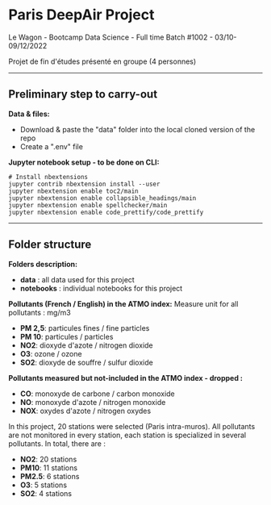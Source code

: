 # Paris DeepAir Project

Le Wagon - Bootcamp Data Science - Full time
Batch #1002 - 03/10-09/12/2022

Projet de fin d'études présenté en groupe (4 personnes)

------------------------------------------------

## Preliminary step to carry-out

**Data & files:**
- Download & paste the "data" folder into the local cloned version of the repo
- Create a ".env" file


**Jupyter notebook setup - to be done on CLI:**
```shell
# Install nbextensions
jupyter contrib nbextension install --user
jupyter nbextension enable toc2/main
jupyter nbextension enable collapsible_headings/main
jupyter nbextension enable spellchecker/main
jupyter nbextension enable code_prettify/code_prettify
```

------------------------------------------------

## Folder structure

**Folders description:**
- **data** : all data used for this project
- **notebooks** : individual notebooks for this project


**Pollutants (French / English) in the ATMO  index:**
Measure unit for all pollutants : mg/m3
- **PM 2,5**: particules fines / fine particles
- **PM 10**: particules / particles
- **NO2**: dioxyde d'azote / nitrogen dioxide
- **O3**: ozone / ozone
- **SO2**: dioxyde de souffre / sulfur dioxide

**Pollutants measured but not-included in the ATMO index - dropped :**
- **CO**: monoxyde de carbone / carbon monoxide
- **NO**: monoxyde d'azote / nitrogen monoxide
- **NOX**: oxydes d'azote / nitrogen oxydes

In this project, 20 stations were selected (Paris intra-muros). All pollutants are not monitored in every station, each station is specialized in several pollutants. In total, there are :
- **NO2**: 20 stations
- **PM10**: 11 stations
- **PM2.5**: 6 stations
- **O3**: 5 stations
- **SO2**: 4 stations
